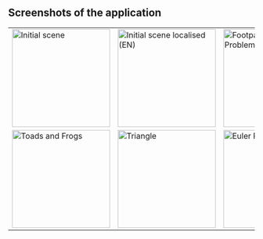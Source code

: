## Screenshots of the application

<table>
<tr>
    <td valign="bottom">
        <img src="/main.jpg" alt="Initial scene" width="200">
    </td>
    <td valign="bottom">
        <img src="/main-en.jpg" alt="Initial scene localised (EN)" width="200">
    </td>
    <td valign="bottom">
        <img src="/game1.jpg" alt="Footpads - Partition Problem" width="200" title="Footpads Game">
    </td>
    <td valign="bottom">
        <img src="/game2.jpg" alt="Magic Square" width="200" title="Magic Square Game">
    </td>
</tr>
<tr>
    <td valign="bottom">
        <img src="/game3.jpg" alt="Toads and Frogs" title="Toads and Frogs Game" width="200">
    </td>
    <td valign="bottom">
        <img src="/game4.jpg" alt="Triangle" width="200" title="Triangle Game">
    </td>
    <td valign="bottom">
        <img src="/game5.jpg" alt="Euler Path" width="200" title="Euler Path Game">
    </td>
</tr>
</table>